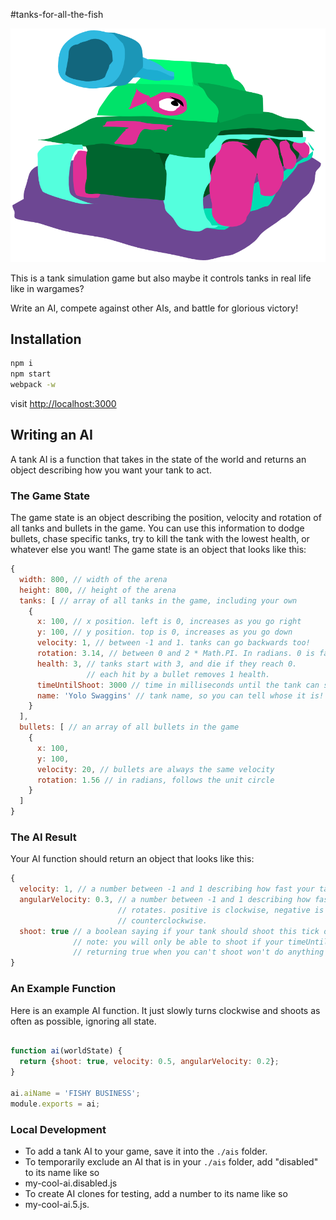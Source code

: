 #tanks-for-all-the-fish

![Tanks for all the fish](./art/Logo.png)

This is a tank simulation game but also maybe it controls tanks in real life
like in wargames?

Write an AI, compete against other AIs, and battle for glorious victory!


## Installation
```bash
npm i
npm start
webpack -w
```

visit [http://localhost:3000](http://localhost:3000)


## Writing an AI

A tank AI is a function that takes in the state of the world and returns an
object describing how you want your tank to act.

### The Game State
The game state is an object describing the position, velocity and rotation of
all tanks and bullets in the game. You can use this information to dodge
bullets, chase specific tanks, try to kill the tank with the lowest health, or
whatever else you want! The game state is an object that looks like this:

```JavaScript
{
  width: 800, // width of the arena
  height: 800, // height of the arena
  tanks: [ // array of all tanks in the game, including your own
    {
      x: 100, // x position. left is 0, increases as you go right
      y: 100, // y position. top is 0, increases as you go down
      velocity: 1, // between -1 and 1. tanks can go backwards too!
      rotation: 3.14, // between 0 and 2 * Math.PI. In radians. 0 is facing right.
      health: 3, // tanks start with 3, and die if they reach 0.
                 // each hit by a bullet removes 1 health.
      timeUntilShoot: 3000 // time in milliseconds until the tank can shoot again
      name: 'Yolo Swaggins' // tank name, so you can tell whose it is!
    }
  ],
  bullets: [ // an array of all bullets in the game
    {
      x: 100,
      y: 100,
      velocity: 20, // bullets are always the same velocity
      rotation: 1.56 // in radians, follows the unit circle
    }
  ]
}
```

### The AI Result
Your AI function should return an object that looks like this:

```JavaScript
{
  velocity: 1, // a number between -1 and 1 describing how fast your tank moves each tick
  angularVelocity: 0.3, // a number between -1 and 1 describing how fast your tank
                        // rotates. positive is clockwise, negative is
                        // counterclockwise.
  shoot: true // a boolean saying if your tank should shoot this tick or not.
              // note: you will only be able to shoot if your timeUntilShoot is 0
              // returning true when you can't shoot won't do anything
}
```

### An Example Function

Here is an example AI function. It just slowly turns clockwise and shoots as
often as possible, ignoring all state.

```JavaScript

function ai(worldState) {
  return {shoot: true, velocity: 0.5, angularVelocity: 0.2};
}

ai.aiName = 'FISHY BUSINESS';
module.exports = ai;
```
### Local Development

- To add a tank AI to your game, save it into the `./ais` folder.
- To temporarily exclude an AI that is in your `./ais` folder, add "disabled" to its name like so
 - my-cool-ai.disabled.js
- To create AI clones for testing, add a number to its name like so
 - my-cool-ai.5.js.
